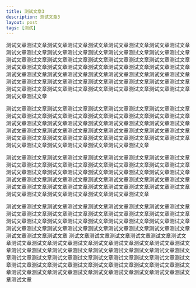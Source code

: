 ```yaml
---
title: 测试文章3
description: 测试文章3
layout: post
tags: [测试]
---
```


测试文章测试文章测试文章测试文章测试文章测试文章测试文章测试文章测试文章测试文章测试文章测试文章测试文章测试文章测试文章测试文章测试文章测试文章测试文章测试文章测试文章测试文章测试文章测试文章测试文章测试文章测试文章测试文章测试文章测试文章测试文章测试文章测试文章测试文章测试文章测试文章测试文章测试文章测试文章测试文章测试文章测试文章测试文章测试文章测试文章测试文章测试文章测试文章测试文章测试文章测试文章测试文章测试文章测试文章测试文章测试文章测试文章测试文章测试文章测试文章测试文章测试文章测试文章测试文章测试文章

测试文章测试文章测试文章测试文章测试文章测试文章测试文章测试文章测试文章测试文章测试文章测试文章测试文章测试文章测试文章测试文章测试文章测试文章测试文章测试文章测试文章测试文章测试文章测试文章测试文章测试文章测试文章测试文章测试文章测试文章测试文章测试文章测试文章测试文章测试文章测试文章测试文章测试文章测试文章测试文章测试文章测试文章测试文章测试文章测试文章测试文章测试文章测试文章测试文章测试文章测试文章测试文章

测试文章测试文章测试文章测试文章测试文章测试文章测试文章测试文章测试文章测试文章测试文章测试文章测试文章测试文章测试文章测试文章测试文章测试文章测试文章测试文章测试文章测试文章测试文章测试文章测试文章测试文章测试文章测试文章测试文章测试文章测试文章测试文章测试文章测试文章测试文章测试文章测试文章测试文章测试文章测试文章测试文章测试文章测试文章测试文章测试文章测试文章测试文章测试文章测试文章测试文章测试文章测试文章

测试文章测试文章测试文章测试文章测试文章测试文章测试文章测试文章测试文章测试文章测试文章测试文章测试文章测试文章测试文章测试文章测试文章测试文章测试文章测试文章测试文章测试文章测试文章测试文章测试文章测试文章测试文章测试文章测试文章测试文章测试文章测试文章测试文章测试文章测试文章测试文章测试文章测试文章测试文章
测试文章测试文章测试文章测试文章测试文章测试文章测试文章测试文章测试文章测试文章测试文章测试文章测试文章测试文章测试文章测试文章测试文章测试文章测试文章测试文章测试文章测试文章测试文章测试文章测试文章测试文章测试文章测试文章测试文章测试文章测试文章测试文章测试文章测试文章测试文章测试文章测试文章测试文章测试文章测试文章测试文章测试文章测试文章测试文章测试文章测试文章测试文章测试文章测试文章测试文章测试文章测试文章
